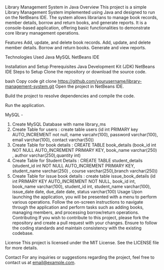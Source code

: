 Library Management System in Java 
Overview
This project is a simple Library Management System implemented using Java and designed to run on the NetBeans IDE. 
The system allows librarians to manage book records, member details, borrow and return books, and generate reports. 
It is a console-based application, offering basic functionalities to demonstrate core library management operations.

Features
Add, update, and delete book records.
Add, update, and delete member details.
Borrow and return books.
Generate and view reports.

Technologies Used
Java
MySQL
NetBeans IDE

Installation and Setup
Prerequisites
Java Development Kit (JDK)
NetBeans IDE
Steps to Setup
Clone the repository or download the source code.

bash
Copy code
git clone https://github.com/yourusername/library-management-system.git
Open the project in NetBeans IDE.

Build the project to resolve dependencies and compile the code.

Run the application.

MySQL -
1. Create MySQL Database with name library_ms
2. Create Table for users : create table users (id int PRIMARY key AUTO_INCREMENT not null, name varcahr(100), password varchar(100), email varchar(100), contact varchar(50))
3. Create Table for book details : CREATE TABLE book_details (book_id int NOT NULL AUTO_INCREMENT PRIMARY KEY, book_name varchar(250) , author varchar(250),quantity int)
4. Create Table for Student Details : CREATE TABLE student_details (student_id int NOT NULL AUTO_INCREMENT PRIMARY KEY, student_name varchar(250) , course varchar(250),branch varchar(250))
5. Create Table for issue book details : create table issue_book_details (id int PRIMARY KEY AUTO_INCREMENT NOT NULL, book_id int, book_name varchar(100), student_id int, student_name varchar(100), issue_date date, due_date date, status varchar(100)
Usage
Upon launching the application, you will be presented with a menu to perform various operations.
Follow the on-screen instructions to navigate through the application and perform tasks such as adding books, managing members, and processing borrow/return operations.
Contributing
If you wish to contribute to this project, please fork the repository and create a pull request with your changes. Ensure to follow the coding standards and maintain consistency with the existing codebase.

License
This project is licensed under the MIT License. See the LICENSE file for more details.

Contact
For any inquiries or suggestions regarding the project, feel free to contact us at email@example.com.

